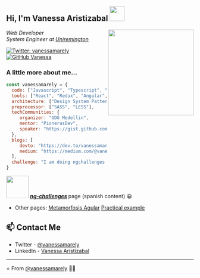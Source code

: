 <h2> Hi, I'm Vanessa Aristizabal <img src="https://gblobscdn.gitbook.com/assets%2F-LbFy569GFu09bPpzMDJ%2F-LnL1Q42mNY-os41Y9so%2F-LnL3SXs1cbgXFZu0Rkp%2Fvanessa2.png?alt=media&token=9a4442f5-9c6f-433c-8927-ff24d427455c" width="40"></h2>

<img align='right' src="https://gblobscdn.gitbook.com/assets%2F-LbFy569GFu09bPpzMDJ%2F-M6SGYJMqBN4C5uv3t-T%2F-M6SGj_8P63IiF6r4kB4%2Ffotogde.png?alt=media&token=56951042-47a7-4ee4-a198-7b1db2bc6796" width="230">

<p><em>Web Developer</br>
System Engineer at <a href="https://www.uniremington.edu.co/">Uniremington</a>
</em></p>

[![Twitter: vanessamarely](https://img.shields.io/twitter/follow/vanessamarely?style=social)](https://twitter.com/vanessamarely)
[![GitHub Vanessa](https://img.shields.io/github/followers/vanessamarely?label=follow&style=social)](https://github.com/vanessamarely)


### A little more about me...  

```javascript
const vanessamarely = {
  code: ["Javascript", "Typescript", "HTML", "CSS"],
  tools: ["React", "Redux", "Angular", "AngularJS", "RxJs"],
  architecture: ["Design System Pattern"],
  preprocessor: ["SASS", "LESS"],
  techCommunities: {
     organizer: "GDG Medellin",
     mentor: "PionerasDev",
     speaker: "https://gist.github.com/vanessamarely"
  },
  blogs: [ 
     devto: "https://dev.to/vanessamarely", 
     medium: "https://medium.com/@vanessamarely"
  ],
  challenge: "I am doing ngchallenges page, where I am adding Angular documentation"
}
```

<img src="https://gblobscdn.gitbook.com/assets%2F-LbFy569GFu09bPpzMDJ%2F-LnKxbDNEhLrZcc5pdJR%2F-LnKxoMdw9h4J35E7Oka%2Fangularhappy.png?alt=media&token=3e85940d-f951-4e77-8d03-83676fc282b9" width="60"> <em><b>[ng-challenges](https://ngchallenges.gitbook.io/project/) </b></em> page (spanish content) 😀
- Other pages: 
[Metamorfosis Agular](https://ngchallenges.gitbook.io/metamorfosis-de-angular/) 
[Practical example](https://ngchallenges.gitbook.io/projects-example-angular/) 


## 📫 Contact Me
- Twitter - [@vanessamarely](https://twitter.com/vanessamarely)
- LinkedIn - [Vanessa Aristizabal](https://www.linkedin.com/in/vanessa-marely-aristizabal-angel/)

---

⭐️ From [@vanessamarely](https://github.com/vanessamarely) 👩‍💻 

